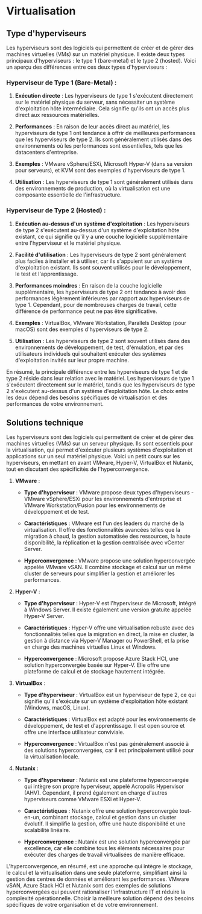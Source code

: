 # Virtualisation

## Type d'hyperviseurs

Les hyperviseurs sont des logiciels qui permettent de créer et de gérer des machines virtuelles (VMs) sur un matériel physique. Il existe deux types principaux d'hyperviseurs : le type 1 (bare-metal) et le type 2 (hosted). Voici un aperçu des différences entre ces deux types d'hyperviseurs :

### Hyperviseur de Type 1 (Bare-Metal) :

1. **Exécution directe** : Les hyperviseurs de type 1 s'exécutent directement sur le matériel physique du serveur, sans nécessiter un système d'exploitation hôte intermédiaire. Cela signifie qu'ils ont un accès plus direct aux ressources matérielles.

2. **Performances** : En raison de leur accès direct au matériel, les hyperviseurs de type 1 ont tendance à offrir de meilleures performances que les hyperviseurs de type 2. Ils sont généralement utilisés dans des environnements où les performances sont essentielles, tels que les datacenters d'entreprise.

3. **Exemples** : VMware vSphere/ESXi, Microsoft Hyper-V (dans sa version pour serveurs), et KVM sont des exemples d'hyperviseurs de type 1.

4. **Utilisation** : Les hyperviseurs de type 1 sont généralement utilisés dans des environnements de production, où la virtualisation est une composante essentielle de l'infrastructure.

### Hyperviseur de Type 2 (Hosted) :

1. **Exécution au-dessus d'un système d'exploitation** : Les hyperviseurs de type 2 s'exécutent au-dessus d'un système d'exploitation hôte existant, ce qui signifie qu'il y a une couche logicielle supplémentaire entre l'hyperviseur et le matériel physique.

2. **Facilité d'utilisation** : Les hyperviseurs de type 2 sont généralement plus faciles à installer et à utiliser, car ils s'appuient sur un système d'exploitation existant. Ils sont souvent utilisés pour le développement, le test et l'apprentissage.

3. **Performances moindres** : En raison de la couche logicielle supplémentaire, les hyperviseurs de type 2 ont tendance à avoir des performances légèrement inférieures par rapport aux hyperviseurs de type 1. Cependant, pour de nombreuses charges de travail, cette différence de performance peut ne pas être significative.

4. **Exemples** : VirtualBox, VMware Workstation, Parallels Desktop (pour macOS) sont des exemples d'hyperviseurs de type 2.

5. **Utilisation** : Les hyperviseurs de type 2 sont souvent utilisés dans des environnements de développement, de test, d'émulation, et par des utilisateurs individuels qui souhaitent exécuter des systèmes d'exploitation invités sur leur propre machine.

En résumé, la principale différence entre les hyperviseurs de type 1 et de type 2 réside dans leur relation avec le matériel. Les hyperviseurs de type 1 s'exécutent directement sur le matériel, tandis que les hyperviseurs de type 2 s'exécutent au-dessus d'un système d'exploitation hôte. Le choix entre les deux dépend des besoins spécifiques de virtualisation et des performances de votre environnement.

## Solutions technique

Les hyperviseurs sont des logiciels qui permettent de créer et de gérer des machines virtuelles (VMs) sur un serveur physique. Ils sont essentiels pour la virtualisation, qui permet d'exécuter plusieurs systèmes d'exploitation et applications sur un seul matériel physique. Voici un petit cours sur les hyperviseurs, en mettant en avant VMware, Hyper-V, VirtualBox et Nutanix, tout en discutant des spécificités de l'hyperconvergence.

1. **VMware** :
   
   - **Type d'hyperviseur** : VMware propose deux types d'hyperviseurs - VMware vSphere/ESXi pour les environnements d'entreprise et VMware Workstation/Fusion pour les environnements de développement et de test.
   
   - **Caractéristiques** : VMware est l'un des leaders du marché de la virtualisation. Il offre des fonctionnalités avancées telles que la migration à chaud, la gestion automatisée des ressources, la haute disponibilité, la réplication et la gestion centralisée avec vCenter Server.

   - **Hyperconvergence** : VMware propose une solution hyperconvergée appelée VMware vSAN. Il combine stockage et calcul sur un même cluster de serveurs pour simplifier la gestion et améliorer les performances.

2. **Hyper-V** :

   - **Type d'hyperviseur** : Hyper-V est l'hyperviseur de Microsoft, intégré à Windows Server. Il existe également une version gratuite appelée Hyper-V Server.
   
   - **Caractéristiques** : Hyper-V offre une virtualisation robuste avec des fonctionnalités telles que la migration en direct, la mise en cluster, la gestion à distance via Hyper-V Manager ou PowerShell, et la prise en charge des machines virtuelles Linux et Windows.

   - **Hyperconvergence** : Microsoft propose Azure Stack HCI, une solution hyperconvergée basée sur Hyper-V. Elle offre une plateforme de calcul et de stockage hautement intégrée.

3. **VirtualBox** :

   - **Type d'hyperviseur** : VirtualBox est un hyperviseur de type 2, ce qui signifie qu'il s'exécute sur un système d'exploitation hôte existant (Windows, macOS, Linux).
   
   - **Caractéristiques** : VirtualBox est adapté pour les environnements de développement, de test et d'apprentissage. Il est open source et offre une interface utilisateur conviviale.

   - **Hyperconvergence** : VirtualBox n'est pas généralement associé à des solutions hyperconvergées, car il est principalement utilisé pour la virtualisation locale.

4. **Nutanix** :

   - **Type d'hyperviseur** : Nutanix est une plateforme hyperconvergée qui intègre son propre hyperviseur, appelé Acropolis Hypervisor (AHV). Cependant, il prend également en charge d'autres hyperviseurs comme VMware ESXi et Hyper-V.
   
   - **Caractéristiques** : Nutanix offre une solution hyperconvergée tout-en-un, combinant stockage, calcul et gestion dans un cluster évolutif. Il simplifie la gestion, offre une haute disponibilité et une scalabilité linéaire.

   - **Hyperconvergence** : Nutanix est une solution hyperconvergée par excellence, car elle combine tous les éléments nécessaires pour exécuter des charges de travail virtualisées de manière efficace.

L'hyperconvergence, en résumé, est une approche qui intègre le stockage, le calcul et la virtualisation dans une seule plateforme, simplifiant ainsi la gestion des centres de données et améliorant les performances. VMware vSAN, Azure Stack HCI et Nutanix sont des exemples de solutions hyperconvergées qui peuvent rationaliser l'infrastructure IT et réduire la complexité opérationnelle. Choisir la meilleure solution dépend des besoins spécifiques de votre organisation et de votre environnement.